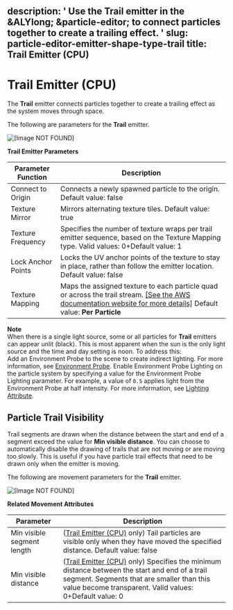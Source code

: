 description: ' Use the Trail emitter in the &ALYlong; &particle-editor; to connect
  particles together to create a trailing effect. '
slug: particle-editor-emitter-shape-type-trail
title: Trail Emitter (CPU)
---
# Trail Emitter \(CPU\)<a name="particle-editor-emitter-shape-type-trail"></a>

The **Trail** emitter connects particles together to create a trailing effect as the system moves through space\.

The following are parameters for the **Trail** emitter\.

![\[Image NOT FOUND\]](/images/userguide/particles/particle-emitter-type-trail.jpg)


**Trail Emitter Parameters**  

| Parameter Function | Description | 
| --- | --- | 
| Connect to Origin | Connects a newly spawned particle to the origin\. Default value: false | 
| Texture Mirror | Mirrors alternating texture tiles\. Default value: true | 
| Texture Frequency | Specifies the number of texture wraps per trail emitter sequence, based on the Texture Mapping type\. Valid values: 0\+Default value: 1 | 
| Lock Anchor Points | Locks the UV anchor points of the texture to stay in place, rather than follow the emitter location\. Default value: false | 
| Texture Mapping |  Maps the assigned texture to each particle quad or across the trail stream\. [\[See the AWS documentation website for more details\]](http://docs.aws.amazon.com/lumberyard/latest/userguide/particle-editor-emitter-shape-type-trail.html) Default value: **Per Particle**  | 

**Note**  
When there is a single light source, some or all particles for **Trail** emitters can appear unlit \(black\)\. This is most apparent when the sun is the only light source and the time and day setting is noon\. To address this:  
Add an Environment Probe to the scene to create indirect lighting\. For more information, see [Environment Probe](component-environment-probe.md)\.
Enable Environment Probe Lighting on the particle system by specifying a value for the Environment Probe Lighting parameter\. For example, a value of `0.5` applies light from the Environment Probe at half intensity\. For more information, see [Lighting Attribute](particle-editor-reference-lighting.md)\.

## Particle Trail Visibility<a name="particle-emitter-type-trail-movement"></a>

Trail segments are drawn when the distance between the start and end of a segment exceed the value for **Min visible distance**\. You can choose to automatically disable the drawing of trails that are not moving or are moving too slowly\. This is useful if you have particle trail effects that need to be drawn only when the emitter is moving\.

The following are movement parameters for the **Trail** emitter\.

![\[Image NOT FOUND\]](/images/userguide/particles/particle-emitter-type-trail-movement.png)


**Related Movement Attributes**  

| Parameter  | Description | 
| --- | --- | 
| Min visible segment length | \([Trail Emitter \(CPU\)](#particle-editor-emitter-shape-type-trail) only\) Tail particles are visible only when they have moved the specified distance\. Default value: false | 
| Min visible distance | \([Trail Emitter \(CPU\)](#particle-editor-emitter-shape-type-trail) only\) Specifies the minimum distance between the start and end of a trail segment\. Segments that are smaller than this value become transparent\. Valid values: 0\+Default value: 0 | 